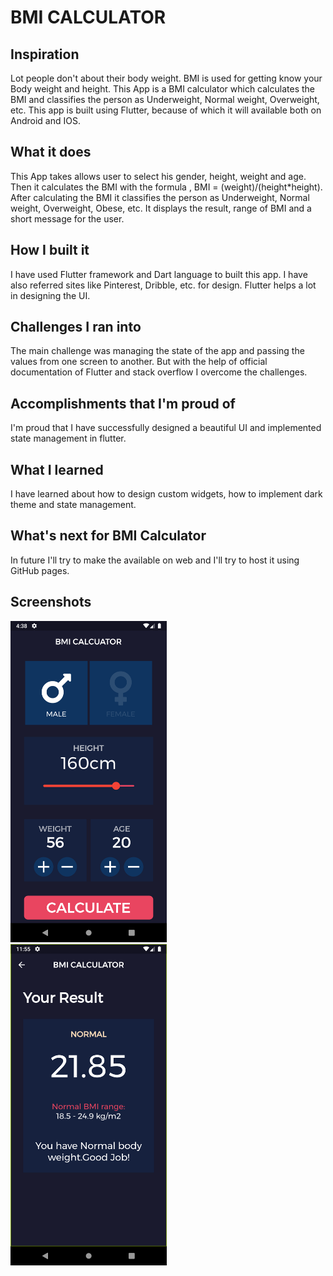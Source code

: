 # BMI CALCULATOR

## Inspiration

Lot people don't about their body weight. BMI is used for getting know your Body weight and height. This App is a BMI calculator which calculates the BMI and classifies the person as Underweight, Normal weight, Overweight, etc. This app is built using Flutter, because of which it will available both on Android and IOS.

## What it does

This App takes allows user to select his gender, height, weight and age. Then it calculates the BMI with the formula , BMI = (weight)/(height*height). After calculating the BMI it classifies the person as Underweight, Normal weight, Overweight, Obese, etc. It displays the result, range of BMI and a short message for the user.

## How I built it

I have used Flutter framework and Dart language to built this app. I have also referred sites like Pinterest, Dribble, etc. for design. Flutter helps a lot in designing the UI.

## Challenges I ran into

The main challenge was managing the state of the app and passing the values from one screen to another. But with the help of official documentation of Flutter and stack overflow I overcome the challenges.

## Accomplishments that I'm proud of

I'm proud that I have successfully designed a beautiful UI and implemented state management in flutter.

## What I learned

I have learned about how to design custom widgets, how to implement dark theme and state management.

## What's next for BMI Calculator

In future I'll try to make the available on web and I'll try to host it using GitHub pages.




## Screenshots
<img src="assets/screenshots/Screenshot3.png" width="250">  &emsp;  <img src="assets/screenshots/Screenshot2.png" width="250">



